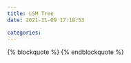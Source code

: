 ```yaml
---
title: LSM Tree
date: 2021-11-09 17:18:53

categories:
---
```


{% blockquote %}
{% endblockquote %}
